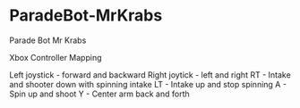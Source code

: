 # ParadeBot-MrKrabs
Parade Bot Mr Krabs

Xbox Controller Mapping

Left joystick - forward and backward
Right joytick - left and right
RT - Intake and shooter down with spinning intake
LT - Intake up and stop spinning
A - Spin up and shoot
Y - Center arm back and forth